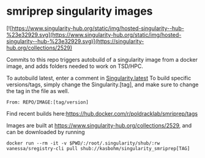 # smriprep singularity images

[![https://www.singularity-hub.org/static/img/hosted-singularity--hub-%23e32929.svg](https://www.singularity-hub.org/static/img/hosted-singularity--hub-%23e32929.svg)](https://singularity-hub.org/collections/2529)

Commits to this repo triggers autobuild of a singularity image from a docker image, and adds folders needed to work on TSD/HPC.

To autobuild latest, enter a comment in [Singularity.latest](Singularity.latest)
To build specific versions/tags, simply change the Singularity.[tag], and make sure to change the tag in the file as well.

``` 
From: REPO/IMAGE:[tag/version]
```

Find recent builds here:https://hub.docker.com/r/poldracklab/smriprep/tags

Images are built at https://www.singularity-hub.org/collections/2529, and can be downloaded by running
```
docker run --rm -it -v $PWD/:/root/.singularity/shub/:rw vanessa/sregistry-cli pull shub://kasbohm/singularity_smriprep[TAG]

```
